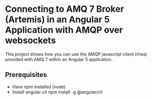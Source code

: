 # Connecting to AMQ 7 Broker (Artemis) in an Angular 5 Application with AMQP over websockets

This project shows how you can use the AMQP javascript client (rhea) provided with AMQ 7 within an Angular 5 application.

## Prerequisites

* Have npm installed (node)
* Install angular-cli 
	npm install -g @angular/cli

